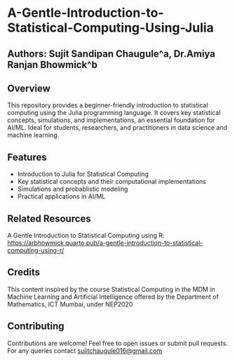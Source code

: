 # A-Gentle-Introduction-to-Statistical-Computing-Using-Julia
## Authors: Sujit Sandipan Chaugule^a, Dr.Amiya Ranjan Bhowmick^b

## Overview
This repository provides a beginner-friendly introduction to statistical computing using the Julia programming language. It covers key statistical concepts, simulations, and implementations, an essential foundation for AI/ML. Ideal for students, researchers, and practitioners in data science and machine learning.

## Features
- Introduction to Julia for Statistical Computing
- Key statistical concepts and their computational implementations
- Simulations and probablistic modeling
- Practical applications in AI/ML

## Related Resources 
A Gentle Introduction to Statistical Computing using R: https://arbhowmick.quarto.pub/a-gentle-introduction-to-statistical-computing-using-r/

## Credits 
This content inspired by the course Statistical Computing in the MDM in Machine Learning and Artificial Intelligence offered by the Department of Mathematics, ICT Mumbai, under NEP2020

## Contributing
Contributions are welcome! Feel free to open issues or submit pull requests. For any queries contact sujitchaugule016@gmail.com
